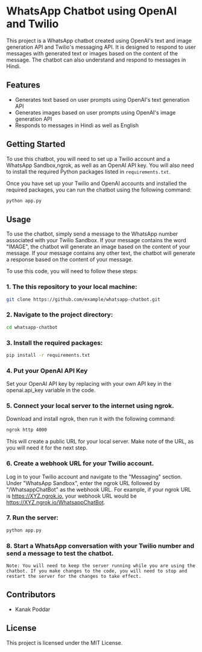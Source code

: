 # WhatsApp Chatbot using OpenAI and Twilio

This project is a WhatsApp chatbot created using OpenAI's text and image generation API and Twilio's messaging API. It is designed to respond to user messages with generated text or images based on the content of the message. The chatbot can also understand and respond to messages in Hindi.

## Features

- Generates text based on user prompts using OpenAI's text generation API
- Generates images based on user prompts using OpenAI's image generation API
- Responds to messages in Hindi as well as English

## Getting Started

To use this chatbot, you will need to set up a Twilio account and a WhatsApp Sandbox,ngrok, as well as an OpenAI API key. You will also need to install the required Python packages listed in `requirements.txt`.

Once you have set up your Twilio and OpenAI accounts and installed the required packages, you can run the chatbot using the following command:

```bash
python app.py
```

## Usage
To use the chatbot, simply send a message to the WhatsApp number associated with your Twilio Sandbox. If your message contains the word "IMAGE", the chatbot will generate an image based on the content of your message. If your message contains any other text, the chatbot will generate a response based on the content of your message.


To use this code, you will need to follow these steps:

### 1. The this repository to your local machine:
```bash
git clone https://github.com/example/whatsapp-chatbot.git
```
### 2. Navigate to the project directory:
```bash
cd whatsapp-chatbot
```
### 3. Install the required packages:
```bash
pip install -r requirements.txt
```
### 4. Put your OpenAI API Key 
Set your OpenAI API key by replacing <OPEN AI KEY> with your own API key in the openai.api_key variable in the code.

### 5. Connect your local server to the internet using ngrok.
Download and install ngrok, then run it with the following command:

```bash
ngrok http 4000
```
This will create a public URL for your local server. Make note of the URL, as you will need it for the next step.

### 6. Create a webhook URL for your Twilio account.
Log in to your Twilio account and navigate to the "Messaging" section. Under "WhatsApp Sandbox", enter the ngrok URL followed by "/WhatsappChatBot" as the webhook URL. For example, if your ngrok URL is https://XYZ.ngrok.io, your webhook URL would be https://XYZ.ngrok.io/WhatsappChatBot.

### 7. Run the server:

```bash
python app.py
```

### 8. Start a WhatsApp conversation with your Twilio number and send a message to test the chatbot.

`Note: You will need to keep the server running while you are using the chatbot. If you make changes to the code, you will need to stop and restart the server for the changes to take effect.`


## Contributors
- Kanak Poddar

## License
This project is licensed under the MIT License.
